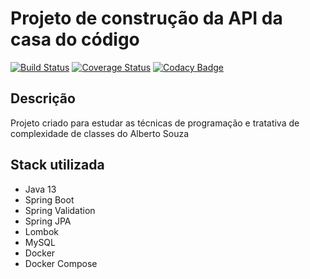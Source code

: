 # Projeto de construção da API da casa do código
[![Build Status](https://travis-ci.com/viniciusufop/vfs-api-cdc.svg?branch=master)](https://travis-ci.com/github/viniciusufop/vfs-api-cdc)
[![Coverage Status](https://coveralls.io/repos/github/viniciusufop/vfs-api-cdc/badge.svg)](https://coveralls.io/github/viniciusufop/vfs-api-cdc?branch=master)
[![Codacy Badge](https://api.codacy.com/project/badge/Grade/e1207dfa12fb4e6aaac6adb000de1ad7)](https://app.codacy.com/manual/viniciusufop/vfs-api-cdc?utm_source=github.com&utm_medium=referral&utm_content=viniciusufop/vfs-api-cdc&utm_campaign=Badge_Grade_Dashboard)

## Descrição
Projeto criado para estudar as técnicas de programação e tratativa de complexidade de classes do Alberto Souza

## Stack utilizada

* Java 13
* Spring Boot
* Spring Validation
* Spring JPA
* Lombok
* MySQL
* Docker
* Docker Compose
 
